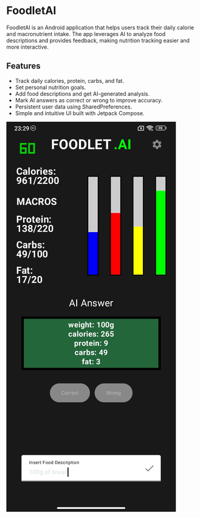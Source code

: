 # FoodletAI

FoodletAI is an Android application that helps users track their daily calorie and macronutrient intake. The app leverages AI to analyze food descriptions and provides feedback, making nutrition tracking easier and more interactive.

## Features

- Track daily calories, protein, carbs, and fat.
- Set personal nutrition goals.
- Add food descriptions and get AI-generated analysis.
- Mark AI answers as correct or wrong to improve accuracy.
- Persistent user data using SharedPreferences.
- Simple and intuitive UI built with Jetpack Compose.

![alt text](https://github.com/AntoniosKalattas/FOODLET.AI/blob/main/img/Capture.PNG)
